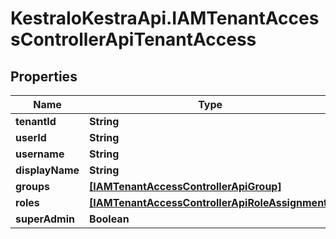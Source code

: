 # KestraIoKestraApi.IAMTenantAccessControllerApiTenantAccess

## Properties

Name | Type | Description | Notes
------------ | ------------- | ------------- | -------------
**tenantId** | **String** |  | [optional] 
**userId** | **String** |  | [optional] 
**username** | **String** |  | [optional] 
**displayName** | **String** |  | [optional] 
**groups** | [**[IAMTenantAccessControllerApiGroup]**](IAMTenantAccessControllerApiGroup.md) |  | [optional] 
**roles** | [**[IAMTenantAccessControllerApiRoleAssignment]**](IAMTenantAccessControllerApiRoleAssignment.md) |  | [optional] 
**superAdmin** | **Boolean** |  | [optional] 


